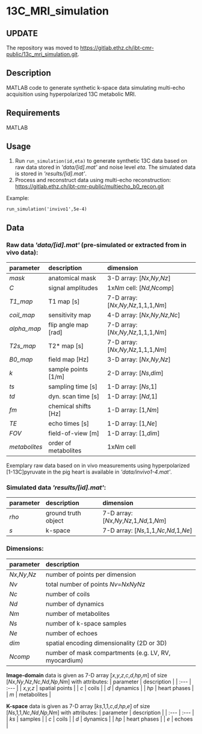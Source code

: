 # 13C_MRI_simulation

## UPDATE

The repository was moved to https://gitlab.ethz.ch/ibt-cmr-public/13c_mri_simulation.git.

## Description

MATLAB code to generate synthetic k-space data simulating multi-echo acquisition using hyperpolarized 13C metabolic MRI.

## Requirements

MATLAB

## Usage

1. Run ```run_simulation(id,eta)``` to generate synthetic 13C data based on raw data stored in *'data/[id].mat'* and noise level *eta*. The simulated data is stored in *'results/[id].mat'*.
2. Process and reconstruct data using multi-echo reconstruction: https://gitlab.ethz.ch/ibt-cmr-public/multiecho_b0_recon.git

Example: 
```
run_simulation('invivo1',5e-4)
```

## Data

### Raw data *'data/[id].mat'* (pre-simulated or extracted from in vivo data):

| parameter   | description | dimension     |
| :---        |    :---     |   :---        |
| *mask* |        anatomical mask |      3-D array: [*Nx*,*Ny*,*Nz*] |
| *C* |           signal amplitudes |    1x*Nm* cell: [*Nd*,*Ncomp*] |
| *T1_map* |      T1 map [s] |           7-D array: [*Nx*,*Ny*,*Nz*,1,1,1,*Nm*] |
| *coil_map* |    sensitivity map |      4-D array: [*Nx*,*Ny*,*Nz*,*Nc*] |
| *alpha_map* |   flip angle map [rad] | 7-D array: [*Nx*,*Ny*,*Nz*,1,1,1,*Nm*] |
| *T2s_map* |     T2* map [s] |          7-D array: [*Nx*,*Ny*,*Nz*,1,1,1,*Nm*] |
| *B0_map* |      field map [Hz] |       3-D array: [*Nx*,*Ny*,*Nz*] |
| *k* |           sample points [1/m] |  2-D array: [*Ns*,*dim*] |
| *ts* |          sampling time [s] |    1-D array: [*Ns*,1] |
| *td* |          dyn. scan time [s] |   1-D array: [*Nd*,1] |
| *fm* |          chemical shifts [Hz] | 1-D array: [1,*Nm*] |
| *TE* |          echo times [s] |       1-D array: [1,*Ne*] |
| *FOV* |         field-of-view [m] |    1-D array: [1,*dim*] |
| *metabolites* | order of metabolites | 1x*Nm* cell

Exemplary raw data based on in vivo measurements using hyperpolarized [1-13C]pyruvate in the pig heart is available in *'data/invivo1-4.mat'*.

### Simulated data *'results/[id].mat'*:

| parameter   | description | dimension     |
| :---        |    :---     |   :---        |
| *rho* |         ground truth object  | 7-D array: [*Nx*,*Ny*,*Nz*,1,*Nd*,1,*Nm*] |
| *s* |           k-space |              7-D array: [*Ns*,1,1,*Nc*,*Nd*,1,*Ne*] |

### Dimensions:

| parameter   | description |
| :---        |    :---     |
| *Nx*,*Ny*,*Nz* |     number of points per dimension |
| *Nv* |           total number of points *Nv*=*NxNyNz* |
| *Nc* |           number of coils |
| *Nd* |           number of dynamics |
| *Nm* |           number of metabolites |
| *Ns* |           number of k-space samples |
| *Ne* |           number of echoes |
| *dim* |          spatial encoding dimensionality (2D or 3D) |
| *Ncomp* |        number of mask compartments (e.g. LV, RV, myocardium) |

**Image-domain** data is given as 7-D array [*x*,*y*,*z*,*c*,*d*,*hp*,*m*] of size [*Nx*,*Ny*,*Nz*,*Nc*,*Nd*,*Np*,*Nm*] with attributes:
| parameter   | description |
| :---        |    :---     |
| *x,y,z* |        spatial points |
| *c* |            coils |
| *d* |            dynamics |
| *hp* |           heart phases |
| *m* |            metabolites |

**K-space** data is given as 7-D array [*ks*,1,1,*c*,*d*,*hp*,*e*] of size [*Ns*,1,1,*Nc*,*Nd*,*Np*,*Nm*] with attributes:
| parameter   | description |
| :---        |    :---     |
| *ks* |           samples |
| *c* |            coils |
| *d* |            dynamics |
| *hp* |           heart phases |
| *e* |            echoes |
